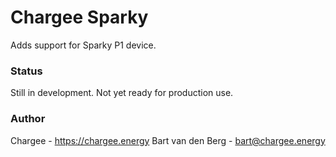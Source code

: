 # Chargee Sparky

Adds support for Sparky P1 device.


### Status
Still in development. Not yet ready for production use.

### Author
Chargee - https://chargee.energy
Bart van den Berg - bart@chargee.energy
